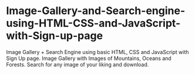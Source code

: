 # Image-Gallery-and-Search-engine-using-HTML-CSS-and-JavaScript-with-Sign-up-page
Image Gallery + Search Engine using basic HTML, CSS and JavaScript with Sign Up page.
Image Gallery with Images of Mountains, Oceans and Forests. Search for any image of your liking and download.
